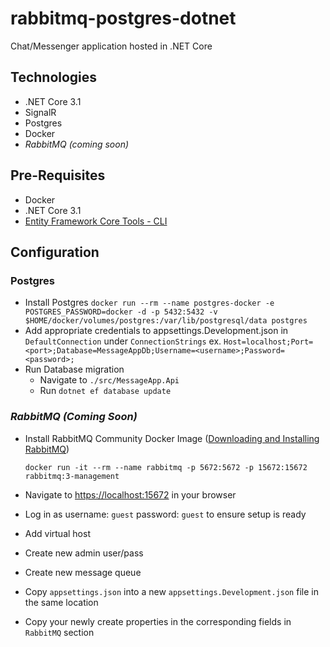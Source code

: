 # rabbitmq-postgres-dotnet

Chat/Messenger application hosted in .NET Core

## Technologies

- .NET Core 3.1
- SignalR
- Postgres
- Docker
- <i>RabbitMQ (coming soon)</i>

## Pre-Requisites

- Docker
- .NET Core 3.1
- [Entity Framework Core Tools - CLI](https://docs.microsoft.com/en-us/ef/core/cli/dotnet)

## Configuration

### Postgres

- Install Postgres
  `docker run --rm --name postgres-docker -e POSTGRES_PASSWORD=docker -d -p 5432:5432 -v $HOME/docker/volumes/postgres:/var/lib/postgresql/data postgres`
- Add appropriate credentials to appsettings.Development.json in `DefaultConnection` under `ConnectionStrings`
  ex. `Host=localhost;Port=<port>;Database=MessageAppDb;Username=<username>;Password=<password>;`
- Run Database migration
  - Navigate to `./src/MessageApp.Api`
  - Run `dotnet ef database update`

### <i>RabbitMQ (Coming Soon)</i>

- Install RabbitMQ Community Docker Image ([Downloading and Installing RabbitMQ](https://www.rabbitmq.com/download.html))

  `docker run -it --rm --name rabbitmq -p 5672:5672 -p 15672:15672 rabbitmq:3-management`

- Navigate to [https://localhost:15672](https://localhost:15672) in your browser
- Log in as username: `guest` password: `guest` to ensure setup is ready
- Add virtual host
- Create new admin user/pass
- Create new message queue
- Copy `appsettings.json` into a new `appsettings.Development.json` file in the same location
- Copy your newly create properties in the corresponding fields in `RabbitMQ` section
